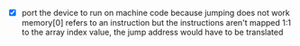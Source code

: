 * [x] port the device to run on machine code because jumping does not work
  memory[0] refers to an instruction but the instructions aren't mapped 1:1 to the array index value,
  the jump address would have to be translated

